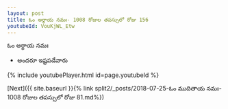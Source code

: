 ```yaml
---
layout: post
title: ఓం అర్థాయ నమః- 1008 రోజుల తపస్సులో రోజు 156
youtubeId: VouKjWL_Etw
---
```

 
 
 ఓం అర్థాయ నమః  
 
 -  అందరూ ఇష్టపడేవారు 
 
  
 
  
 
 
 
 
 
 


{% include youtubePlayer.html id=page.youtubeId %}
 
[Next]({{ site.baseurl }}{% link  split2/_posts/2018-07-25-ఓం ముదితాయ నమః- 1008 రోజుల తపస్సులో రోజు 81.md%})
 
